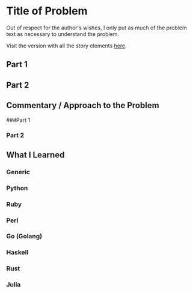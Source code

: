
    
# Title of Problem

Out of respect for the author's wishes, I only put as much of the problem text as necessary to understand the problem.

Visit the version with all the story elements [here](https://adventofcode.com/2022/day/15).

## Part 1

## Part 2

## Commentary / Approach to the Problem
###Part 1

### Part 2
## What I Learned

### Generic

### Python

### Ruby

### Perl

### Go (Golang)

### Haskell

### Rust

### Julia
    